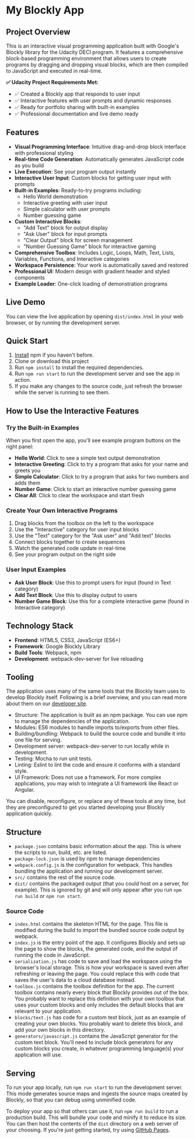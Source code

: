 # My Blockly App

## Project Overview

This is an interactive visual programming application built with Google's Blockly library for the Udacity DECI program. It features a comprehensive block-based programming environment that allows users to create programs by dragging and dropping visual blocks, which are then compiled to JavaScript and executed in real-time.

**✅ Udacity Project Requirements Met:**
- ✅ Created a Blockly app that responds to user input
- ✅ Interactive features with user prompts and dynamic responses
- ✅ Ready for portfolio sharing with built-in examples
- ✅ Professional documentation and live demo ready

## Features

- **Visual Programming Interface**: Intuitive drag-and-drop block interface with professional styling
- **Real-time Code Generation**: Automatically generates JavaScript code as you build
- **Live Execution**: See your program output instantly
- **Interactive User Input**: Custom blocks for getting user input with prompts
- **Built-in Examples**: Ready-to-try programs including:
  - Hello World demonstration
  - Interactive greeting with user input
  - Simple calculator with user prompts
  - Number guessing game
- **Custom Interactive Blocks**: 
  - "Add Text" block for output display
  - "Ask User" block for input prompts
  - "Clear Output" block for screen management
  - "Number Guessing Game" block for interactive gaming
- **Comprehensive Toolbox**: Includes Logic, Loops, Math, Text, Lists, Variables, Functions, and Interactive categories
- **Workspace Persistence**: Your work is automatically saved and restored
- **Professional UI**: Modern design with gradient header and styled components
- **Example Loader**: One-click loading of demonstration programs

## Live Demo

You can view the live application by opening `dist/index.html` in your web browser, or by running the development server.

## Quick Start

1. [Install](https://docs.npmjs.com/downloading-and-installing-node-js-and-npm) npm if you haven't before.
2. Clone or download this project
3. Run `npm install` to install the required dependencies.
4. Run `npm run start` to run the development server and see the app in action.
5. If you make any changes to the source code, just refresh the browser while the server is running to see them.

## How to Use the Interactive Features

### Try the Built-in Examples
When you first open the app, you'll see example program buttons on the right panel:
- **Hello World**: Click to see a simple text output demonstration
- **Interactive Greeting**: Click to try a program that asks for your name and greets you
- **Simple Calculator**: Click to try a program that asks for two numbers and adds them
- **Number Game**: Click to start an interactive number guessing game
- **Clear All**: Click to clear the workspace and start fresh

### Create Your Own Interactive Programs
1. Drag blocks from the toolbox on the left to the workspace
2. Use the "Interactive" category for user input blocks
3. Use the "Text" category for the "Ask user" and "Add text" blocks
4. Connect blocks together to create sequences
5. Watch the generated code update in real-time
6. See your program output on the right side

### User Input Examples
- **Ask User Block**: Use this to prompt users for input (found in Text category)
- **Add Text Block**: Use this to display output to users
- **Number Game Block**: Use this for a complete interactive game (found in Interactive category)

## Technology Stack

- **Frontend**: HTML5, CSS3, JavaScript (ES6+)
- **Framework**: Google Blockly Library
- **Build Tools**: Webpack, npm
- **Development**: webpack-dev-server for live reloading

## Tooling

The application uses many of the same tools that the Blockly team uses to develop Blockly itself. Following is a brief overview, and you can read more about them on our [developer site](https://developers.google.com/blockly/guides/contribute/get-started/development_tools).

- Structure: The application is built as an npm package. You can use npm to manage the dependencies of the application.
- Modules: ES6 modules to handle imports to/exports from other files.
- Building/bundling: Webpack to build the source code and bundle it into one file for serving.
- Development server: webpack-dev-server to run locally while in development.
- Testing: Mocha to run unit tests.
- Linting: Eslint to lint the code and ensure it conforms with a standard style.
- UI Framework: Does not use a framework. For more complex applications, you may wish to integrate a UI framework like React or Angular.

You can disable, reconfigure, or replace any of these tools at any time, but they are preconfigured to get you started developing your Blockly application quickly.

## Structure

- `package.json` contains basic information about the app. This is where the scripts to run, build, etc. are listed.
- `package-lock.json` is used by npm to manage dependencies
- `webpack.config.js` is the configuration for webpack. This handles bundling the application and running our development server.
- `src/` contains the rest of the source code.
- `dist/` contains the packaged output (that you could host on a server, for example). This is ignored by git and will only appear after you run `npm run build` or `npm run start`.

### Source Code

- `index.html` contains the skeleton HTML for the page. This file is modified during the build to import the bundled source code output by webpack.
- `index.js` is the entry point of the app. It configures Blockly and sets up the page to show the blocks, the generated code, and the output of running the code in JavaScript.
- `serialization.js` has code to save and load the workspace using the browser's local storage. This is how your workspace is saved even after refreshing or leaving the page. You could replace this with code that saves the user's data to a cloud database instead.
- `toolbox.js` contains the toolbox definition for the app. The current toolbox contains nearly every block that Blockly provides out of the box. You probably want to replace this definition with your own toolbox that uses your custom blocks and only includes the default blocks that are relevant to your application.
- `blocks/text.js` has code for a custom text block, just as an example of creating your own blocks. You probably want to delete this block, and add your own blocks in this directory.
- `generators/javascript.js` contains the JavaScript generator for the custom text block. You'll need to include block generators for any custom blocks you create, in whatever programming language(s) your application will use.

## Serving

To run your app locally, run `npm run start` to run the development server. This mode generates source maps and ingests the source maps created by Blockly, so that you can debug using unminified code.

To deploy your app so that others can use it, run `npm run build` to run a production build. This will bundle your code and minify it to reduce its size. You can then host the contents of the `dist` directory on a web server of your choosing. If you're just getting started, try using [GitHub Pages](https://pages.github.com/).
